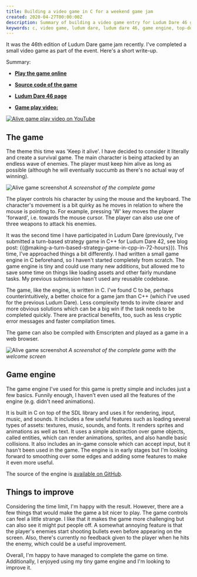 ```yaml
---
title: Building a video game in C for a weekend game jam
created: 2020-04-27T00:00:00Z
description: Summary of building a video game entry for Ludum Dare 46 game jam. Top-down survival shooter in C and SDL.
keywords: c, video game, ludum dare, ludum dare 46, game engine, top-down shooter, video game game jam, SDL, game engine, game in C, video game source code
---
```


It was the 46th edition of Ludum Dare game jam recently. I've completed a small video game as part of the event. Here's a short write-up.

Summary:

- [**Play the game online**](https://lchsk.com/alive_game)
- [**Source code of the game**](https://github.com/lchsk/alive-game)
- [**Ludum Dare 46 page**](https://ldjam.com/events/ludum-dare/46/alive-the-game)

- [**Game play video:**](https://www.youtube.com/watch?v=RhdIpSkOQgM)

[![Alive game play video on YouTube](https://img.youtube.com/vi/RhdIpSkOQgM/0.jpg)](https://www.youtube.com/watch?v=RhdIpSkOQgM)

## The game

The theme this time was 'Keep it alive'. I have decided to consider it literally and create a survival game. The main character is being attacked by an endless wave of enemies. The player must keep him alive as long as possible (although he will eventually succumb as there's no actual way of winning).

![Alive game screenshot](./data/projects/alive_game_1.png)
*A screenshot of the complete game*

The player controls his character by using the mouse and the keyboard. The character's movement is a bit quirky as he moves in relation to where the mouse is pointing to. For example, pressing 'W' key moves the player 'forward', i.e. towards the mouse cursor. The player can also use one of three weapons to attack his enemies.

It was the second time I have participated in Ludum Dare (previously, I've submitted a turn-based strategy game in C++ for Ludum Dare 42, see blog post: {{@making-a-turn-based-strategy-game-in-cpp-in-72-hours}}). This time, I've approached things a bit differently. I had written a small game engine in C beforehand, so I haven't started completely from scratch. The game engine is tiny and could use many new additions, but allowed me to save some time on things like loading assets and other fairly mundane tasks. My previous submission hasn't used any reusable codebase. 

The game, like the engine, is written in C. I've found C to be, perhaps counterintuitively, a better choice for a game jam than C++ (which I've used for the previous Ludum Dare). Less complexity tends to invite clearer and more obvious solutions which can be a big win if the task needs to be completed quickly. There are practical benefits, too, such as less cryptic error messages and faster compilation times.

The game can also be compiled with Emscripten and played as a game in a web browser.

![Alive game screenshot](./data/projects/alive_game_2.png)
*A screenshot of the complete game with the welcome screen*

## Game engine

The game engine I've used for this game is pretty simple and includes just a few basics. Funnily enough, I haven't even used all the features of the engine (e.g. didn't need animations).

It is built in C on top of the SDL library and uses it for rendering, input, music, and sounds. It includes a few useful features such as loading several types of assets: textures, music, sounds, and fonts. It renders sprites and animations as well as text. It uses a simple abstraction over game objects, called entities, which can render animations, sprites, and also handle basic collisions. It also includes an in-game console which can accept input, but it hasn't been used in the game. The engine is in early stages but I'm looking forward to smoothing over some edges and adding some features to make it even more useful.

The source of the engine is [available on GitHub](https://github.com/lchsk/engine212).

## Things to improve

Considering the time limit, I'm happy with the result. However, there are a few things that would make the game a bit nicer to play. The game controls can feel a little strange. I like that it makes the game more challenging but can also see it might put people off. A somewhat annoying feature is that the player's enemies start shooting bullets even before appearing on the screen. Also, there's currently no feedback given to the player when he hits the enemy, which could be a useful improvement.

Overall, I'm happy to have managed to complete the game on time. Additionally, I enjoyed using my tiny game engine and I'm looking to improve it.

